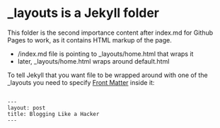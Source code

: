 # _layouts is a Jekyll folder
This folder is the second importance content after index.md for Github Pages to work, as it contains HTML markup of the page.

 * /index.md file is pointing to _layouts/home.html that wraps it
 * later, _layouts/home.html wraps around default.html


To tell Jekyll that you want file to be wrapped around with one of the _layouts you need to specify [Front Matter][1] inside it:
<pre><code>
---
layout: post
title: Blogging Like a Hacker
---
</code></pre>
 

[1]:https://jekyllrb.com/docs/frontmatter/

